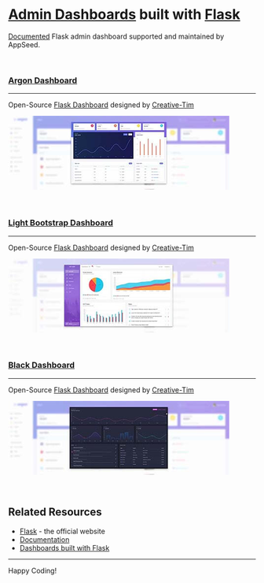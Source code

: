 # [Admin Dashboards](https://appseed.us/apps/flask-dashboard) built with [Flask](http://flask.pocoo.org/)
[Documented](https://docs.appseed.us/apps/flask-dashboard/) Flask admin dashboard supported and maintained by AppSeed. 

<br />

### [Argon Dashboard](https://appseed.us/apps/flask-dashboard/argon-dashboard)
---
Open-Source [Flask Dashboard](https://github.com/app-generator/flask-argon-dashboard) designed by [Creative-Tim](https://www.creative-tim.com/product/argon-dashboard) 

![Flask Argon Dashboard](https://raw.githubusercontent.com/app-generator/static/master/flask-argon-dashboard/argon-dashboard-coded-in-flask-cover-sm.jpg)

<br />

### [Light Bootstrap Dashboard](https://appseed.us/apps/flask-dashboard/light-bootstrap-dashboard)
---
Open-Source [Flask Dashboard](https://github.com/app-generator/flask-dashboard-light-bootstrap) designed by [Creative-Tim](https://www.creative-tim.com/product/light-bootstrap-dashboard) 

![Light Bootstrap Dashboard](https://raw.githubusercontent.com/app-generator/static/master/flask-light-bootstrap-dashboard/light-dashboard-coded-in-flask-cover-sm.jpg)

<br />

### [Black Dashboard](https://appseed.us/apps/flask-dashboard/black-dashboard)
---
Open-Source [Flask Dashboard](https://github.com/app-generator/flask-black-dashboard) designed by [Creative-Tim](https://www.creative-tim.com/product/black-dashboard) 

![Flask Black Dashboard](https://raw.githubusercontent.com/app-generator/static/master/flask-black-dashboard/black-dashboard-coded-in-flask-cover-sm.jpg)

<br />


## Related Resources
 - [Flask](http://flask.pocoo.org/) - the official website
 - [Documentation](https://docs.appseed.us/apps/flask-dashboard) 
 - [Dashboards built with Flask](https://docs.appseed.us/apps/flask-dashboard)
 
 --- 
 Happy Coding! 
 
